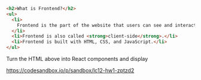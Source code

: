 ```html
<h2>What is Frontend?</h2>
<ul>
  <li>
    Frontend is the part of the website that users can see and interact with.
  </li>
  <li>Frontend is also called <strong>client-side</strong>.</li>
  <li>Frontend is built with HTML, CSS, and JavaScript.</li>
</ul>
```

Turn the HTML above into React components and display

https://codesandbox.io/p/sandbox/lc12-hw1-zptzd2